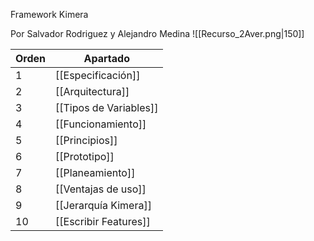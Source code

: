 Framework Kimera

Por Salvador Rodriguez y Alejandro Medina
![[Recurso_2Aver.png|150]]

| Orden | Apartado               |
| ----- | ---------------------- |
| 1     | [[Especificación]]     |
| 2     | [[Arquitectura]]       |
| 3     | [[Tipos de Variables]] |
| 4     | [[Funcionamiento]]     |
| 5     | [[Principios]]         |
| 6     | [[Prototipo]]          |
| 7     | [[Planeamiento]]       |
| 8     | [[Ventajas de uso]]    |
| 9     | [[Jerarquía Kimera]]   |
| 10    | [[Escribir Features]]  |

